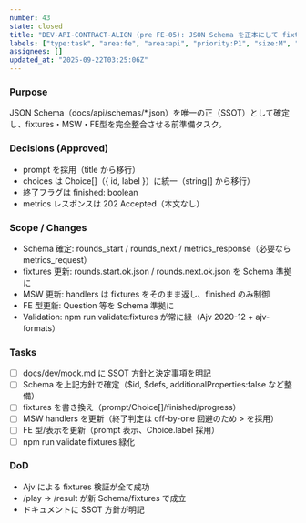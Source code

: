 ```yaml
---
number: 43
state: closed
title: "DEV-API-CONTRACT-ALIGN (pre FE-05): JSON Schema を正本にして fixtures/MSW/FE を整合"
labels: ["type:task", "area:fe", "area:api", "priority:P1", "size:M", "key:CONTRACT-ALIGN-01"]
assignees: []
updated_at: "2025-09-22T03:25:06Z"
---
```

### Purpose
JSON Schema（docs/api/schemas/*.json）を唯一の正（SSOT）として確定し、fixtures・MSW・FE型を完全整合させる前準備タスク。

### Decisions (Approved)
- prompt を採用（title から移行）
- choices は Choice[]（{ id, label }）に統一（string[] から移行）
- 終了フラグは finished: boolean
- metrics レスポンスは 202 Accepted（本文なし）

### Scope / Changes
- Schema 確定: rounds_start / rounds_next / metrics_response（必要なら metrics_request）
- fixtures 更新: rounds.start.ok.json / rounds.next.ok.json を Schema 準拠に
- MSW 更新: handlers は fixtures をそのまま返し、finished のみ制御
- FE 型更新: Question 等を Schema 準拠に
- Validation: npm run validate:fixtures が常に緑（Ajv 2020-12 + ajv-formats）

### Tasks
- [ ] docs/dev/mock.md に SSOT 方針と決定事項を明記
- [ ] Schema を上記方針で確定（$id, $defs, additionalProperties:false など整備）
- [ ] fixtures を書き換え（prompt/Choice[]/finished/progress）
- [ ] MSW handlers を更新（終了判定は off-by-one 回避のため > を採用）
- [ ] FE 型/表示を更新（prompt 表示、Choice.label 採用）
- [ ] npm run validate:fixtures 緑化

### DoD
- Ajv による fixtures 検証が全て成功
- /play → /result が新 Schema/fixtures で成立
- ドキュメントに SSOT 方針が明記
